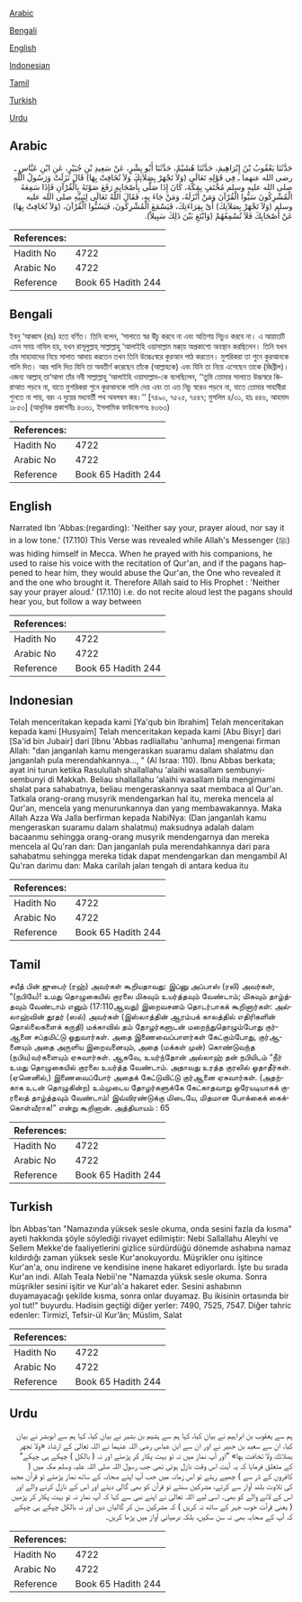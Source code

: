 [Arabic](#arabic)

[Bengali](#bengali)

[English](#english)

[Indonesian](#indonesian)

[Tamil](#tamil)

[Turkish](#turkish)

[Urdu](#urdu)

## Arabic


<div dir="rtl" lang="ar" style={{fontSize:'larger',backgroundColor:'#f8f9fa',padding:20}}>
حَدَّثَنَا يَعْقُوبُ بْنُ إِبْرَاهِيمَ، حَدَّثَنَا هُشَيْمٌ، حَدَّثَنَا أَبُو بِشْرٍ، عَنْ سَعِيدِ بْنِ جُبَيْرٍ، عَنِ ابْنِ عَبَّاسٍ ـ رضى الله عنهما ـ فِي قَوْلِهِ تَعَالَى ‏(‏وَلاَ تَجْهَرْ بِصَلاَتِكَ وَلاَ تُخَافِتْ بِهَا‏)‏ قَالَ نَزَلَتْ وَرَسُولُ اللَّهِ صلى الله عليه وسلم مُخْتَفٍ بِمَكَّةَ، كَانَ إِذَا صَلَّى بِأَصْحَابِهِ رَفَعَ صَوْتَهُ بِالْقُرْآنِ فَإِذَا سَمِعَهُ الْمُشْرِكُونَ سَبُّوا الْقُرْآنَ وَمَنْ أَنْزَلَهُ، وَمَنْ جَاءَ بِهِ، فَقَالَ اللَّهُ تَعَالَى لِنَبِيِّهِ صلى الله عليه وسلم ‏(‏وَلاَ تَجْهَرْ بِصَلاَتِكَ‏)‏ أَىْ بِقِرَاءَتِكَ، فَيَسْمَعَ الْمُشْرِكُونَ، فَيَسُبُّوا الْقُرْآنَ، ‏(‏وَلاَ تُخَافِتْ بِهَا‏)‏ عَنْ أَصْحَابِكَ فَلاَ تُسْمِعُهُمْ ‏(‏وَابْتَغِ بَيْنَ ذَلِكَ سَبِيلاً‏)‏‏.‏
</div>
<div style={{backgroundColor:'#f8f9fa',padding:20, marginBottom: 10}}><table> <thead> <tr> <th>References:</th> <th></th> </tr> </thead> <tbody><tr><td>Hadith No</td><td>4722</td></tr><tr><td>Arabic No</td><td>4722</td></tr><tr><td>Reference</td><td>Book 65 Hadith 244</td></tr></tbody></table></div>

## Bengali


<div dir="ltr" lang="bn" style={{fontSize:'larger',backgroundColor:'#f8f9fa',padding:20}}>
ইবনু ‘আব্বাস (রাঃ) হতে বর্ণিত। তিনি বলেন, ‘সালাতে স্বর উঁচু করবে না এবং অতিশয় নিচুও করবে না। এ আয়াতটি এমন সময় নাযিল হয়, যখন রাসূলুল্লাহ্ সাল্লাল্লাহু ‘আলাইহি ওয়াসাল্লাম মক্কা্য় অপ্রকাশ্যে অবস্থান করছিলেন। তিনি যখন তাঁর সাহাবাদের নিয়ে সালাত আদায় করতেন তখন তিনি উচ্চেঃস্বরে কুরআন পাঠ করতেন। মুশরিকরা তা শুনে কুরআনকে গালি দিত। আর গালি দিত যিনি তা অবতীর্ণ করেছেন তাঁকে (আল্লাহকে) এবং যিনি তা নিয়ে এসেছেন তাকে (জিব্রীল)। এজন্য আল্লাহ্ তা‘আলা তাঁর নবী সাল্লাল্লাহু ‘আলাইহি ওয়াসাল্লাম-কে বলেছিলেন, ‘‘তুমি তোমার সালাতে উচ্চস্বরে কিরাআত পড়বে না, যাতে মুশরিকরা শুনে কুরআনকে গালি দেয় এবং তা এত নিচু স্বরেও পড়বে না, যাতে তোমার সাহাবীরা শুনতে না পায়, বরং এ দুয়ের মধ্যবর্তী পথ অবলম্বন কর।’’ [৭৪৯০, ৭৫২৫, ৭৫৪৭; মুসলিম ৪/৩১, হাঃ ৪৪৬, আহমাদ ১৮৫৩] (আধুনিক প্রকাশনীঃ ৪৩৬১, ইসলামিক ফাউন্ডেশনঃ ৪৩৬৩)
</div>
<div style={{backgroundColor:'#f8f9fa',padding:20, marginBottom: 10}}><table> <thead> <tr> <th>References:</th> <th></th> </tr> </thead> <tbody><tr><td>Hadith No</td><td>4722</td></tr><tr><td>Arabic No</td><td>4722</td></tr><tr><td>Reference</td><td>Book 65 Hadith 244</td></tr></tbody></table></div>

## English


<div dir="ltr" lang="en" style={{fontSize:'larger',backgroundColor:'#f8f9fa',padding:20}}>
Narrated Ibn 'Abbas:(regarding): 'Neither say your, prayer aloud, nor say it in a low tone.' (17.110) This Verse was revealed while Allah's Messenger (ﷺ) was hiding himself in Mecca. When he prayed with his companions, he used to raise his voice with the recitation of Qur'an, and if the pagans happened to hear him, they would abuse the Qur'an, the One who revealed it and the one who brought it. Therefore Allah said to His Prophet : 'Neither say your prayer aloud.' (17.110) i.e. do not recite aloud lest the pagans should hear you, but follow a way between
</div>
<div style={{backgroundColor:'#f8f9fa',padding:20, marginBottom: 10}}><table> <thead> <tr> <th>References:</th> <th></th> </tr> </thead> <tbody><tr><td>Hadith No</td><td>4722</td></tr><tr><td>Arabic No</td><td>4722</td></tr><tr><td>Reference</td><td>Book 65 Hadith 244</td></tr></tbody></table></div>

## Indonesian


<div dir="ltr" lang="id" style={{fontSize:'larger',backgroundColor:'#f8f9fa',padding:20}}>
Telah menceritakan kepada kami [Ya'qub bin Ibrahim] Telah menceritakan kepada kami [Husyaim] Telah menceritakan kepada kami [Abu Bisyr] dari [Sa'id bin Jubair] dari [Ibnu 'Abbas radliallahu 'anhuma] mengenai firman Allah: "dan janganlah kamu mengeraskan suaramu dalam shalatmu dan janganlah pula merendahkannya…, " (Al Israa: 110). Ibnu Abbas berkata; ayat ini turun ketika Rasulullah shallallahu 'alaihi wasallam sembunyi-sembunyi di Makkah. Beliau shallallahu 'alaihi wasallam bila mengimami shalat para sahabatnya, beliau mengeraskannya saat membaca al Qur'an. Tatkala orang-orang musyrik mendengarkan hal itu, mereka mencela al Qur'an, mencela yang menurunkannya dan yang membawakannya. Maka Allah Azza Wa Jalla berfirman kepada NabiNya: (Dan janganlah kamu mengeraskan suaramu dalam shalatmu) maksudnya adalah dalam bacaanmu sehingga orang-orang musyrik mendengarnya dan mereka mencela al Qu'ran dan: Dan janganlah pula merendahkannya dari para sahabatmu sehingga mereka tidak dapat mendengarkan dan mengambil Al Qu'ran darimu dan: Maka carilah jalan tengah di antara kedua itu
</div>
<div style={{backgroundColor:'#f8f9fa',padding:20, marginBottom: 10}}><table> <thead> <tr> <th>References:</th> <th></th> </tr> </thead> <tbody><tr><td>Hadith No</td><td>4722</td></tr><tr><td>Arabic No</td><td>4722</td></tr><tr><td>Reference</td><td>Book 65 Hadith 244</td></tr></tbody></table></div>

## Tamil


<div dir="ltr" lang="ta" style={{fontSize:'larger',backgroundColor:'#f8f9fa',padding:20}}>
சயீத் பின் ஜுபைர் (ரஹ்) அவர்கள் கூறியதாவது: இப்னு அப்பாஸ் (ரலி) அவர்கள், “(நபியே)! உமது தொழுகையில் குரலை மிகவும் உயர்த்தவும் வேண்டாம்; மிகவும் தாழ்த்தவும் வேண்டாம் எனும் (17:110ஆவது) இறைவசனம் தொடர்பாகக் கூறினார்கள்: அல்லாஹ்வின் தூதர் (ஸல்) அவர்கள் (இஸ்லாத்தின் ஆரம்பக் காலத்தில் எதிரிகளின் தொல்லைகளைக் கருதி) மக்காவில் தம் தோழர்களுடன் மறைந்துதொழும்போது குர்ஆனை சப்தமிட்டு ஓதுவார்கள். அதை இணைவைப்பாளர்கள் கேட்கும்போது, குர்ஆனையும் அதை அருளிய இறைவனையும், அதை (மக்கள் முன்) கொண்டுவந்த (நபிய)வர்களையும் ஏசுவார்கள். ஆகவே, உயர்ந்தோன் அல்லாஹ் தன் நபியிடம் “நீர் உமது தொழுகையில் குரலை உயர்த்த வேண்டாம். அதாவது உரத்த குரலில் ஓதாதீர்கள். (ஏனெனில்,) இணைவைப்போர் அதைக் கேட்டுவிட்டு குர்ஆனை ஏசுவார்கள். (அதற்காக உடன் தொழுகின்ற) உம்முடைய தோழர்களுக்கே கேட்காதவாறு ஒரேயடியாகக் குரலைத் தாழ்த்தவும் வேண்டாம்! இவ்விரண்டுக்கு மிடையே, மிதமான போக்கைக் கைக்கொள்வீராக!” என்று கூறினான். அத்தியாயம் : 65
</div>
<div style={{backgroundColor:'#f8f9fa',padding:20, marginBottom: 10}}><table> <thead> <tr> <th>References:</th> <th></th> </tr> </thead> <tbody><tr><td>Hadith No</td><td>4722</td></tr><tr><td>Arabic No</td><td>4722</td></tr><tr><td>Reference</td><td>Book 65 Hadith 244</td></tr></tbody></table></div>

## Turkish


<div dir="ltr" lang="tr" style={{fontSize:'larger',backgroundColor:'#f8f9fa',padding:20}}>
İbn Abbas'tan "Namazında yüksek sesle okuma, onda sesini fazla da kısma" ayeti hakkında şöyle söylediği rivayet edilmiştir: Nebi Sallallahu Aleyhi ve Sellem Mekke'de faaliyetlerini gizlice sürdürdüğü dönemde ashabına namaz kıldırdığı zaman yüksek sesle Kur'anokuyordu. Müşrikler onu işitince Kur'an'a, onu indirene ve kendisine inene hakaret ediyorlardı. İşte bu sırada Kur'an indi. Allah Teala Nebii'ne "Namazda yüksk sesle okuma. Sonra müşrikler sesini işitir ve Kur'aİı'a hakaret eder. Sesini ashabının duyamayacağı şekilde kısma, sonra onlar duyamaz. Bu ikisinin ortasında bir yol tut!" buyurdu. Hadisin geçtiği diğer yerler: 7490, 7525, 7547. Diğer tahric edenler: Tirmizî, Tefsir-ül Kur’ân; Müslim, Salat
</div>
<div style={{backgroundColor:'#f8f9fa',padding:20, marginBottom: 10}}><table> <thead> <tr> <th>References:</th> <th></th> </tr> </thead> <tbody><tr><td>Hadith No</td><td>4722</td></tr><tr><td>Arabic No</td><td>4722</td></tr><tr><td>Reference</td><td>Book 65 Hadith 244</td></tr></tbody></table></div>

## Urdu


<div dir="rtl" lang="ur" style={{fontSize:'larger',backgroundColor:'#f8f9fa',padding:20}}>
ہم سے یعقوب بن ابراہیم نے بیان کیا، کہا ہم سے ہشیم بن بشیر نے بیان کیا، کہا ہم سے ابوبشر نے بیان کیا، ان سے سعید بن جبیر نے اور ان سے ابن عباس رضی اللہ عنہما نے اللہ تعالیٰ کے ارشاد «ولا تجهر بصلاتك ولا تخافت بها‏» ”اور آپ نماز میں نہ تو بہت پکار کر پڑھئے اور نہ ( بالکل ) چپکے ہی چپکے“ کے متعلق فرمایا کہ یہ آیت اس وقت نازل ہوئی تھی جب رسول اللہ صلی اللہ علیہ وسلم مکہ میں ( کافروں کے ڈر سے ) چھپے رہتے تو اس زمانہ میں جب آپ اپنے صحابہ کے ساتھ نماز پڑھتے تو قرآن مجید کی تلاوت بلند آواز سے کرتے، مشرکین سنتے تو قرآن کو بھی گالی دیتے اور اس کے نازل کرنے والے اور اس کے لانے والے کو بھی۔ اسی لیے اللہ تعالیٰ نے اپنے نبی سے کہا کہ آپ نماز نہ تو بہت پکار کر پڑھیں ( یعنی قرآت خوب جہر کے ساتھ نہ کریں ) کہ مشرکین سن کر گالیاں دیں اور نہ بالکل چپکے ہی چپکے کہ آپ کے صحابہ بھی نہ سن سکیں، بلکہ درمیانی آواز میں پڑھا کریں۔
</div>
<div style={{backgroundColor:'#f8f9fa',padding:20, marginBottom: 10}}><table> <thead> <tr> <th>References:</th> <th></th> </tr> </thead> <tbody><tr><td>Hadith No</td><td>4722</td></tr><tr><td>Arabic No</td><td>4722</td></tr><tr><td>Reference</td><td>Book 65 Hadith 244</td></tr></tbody></table></div>